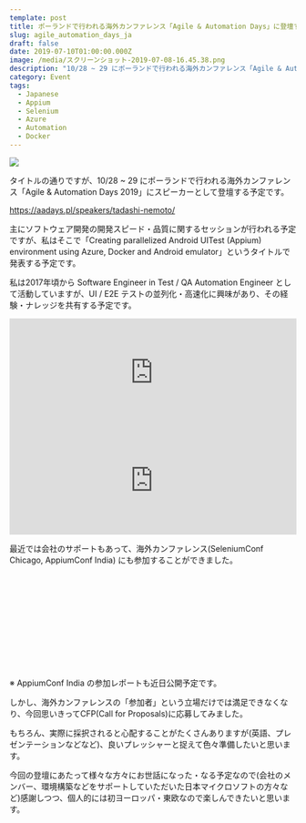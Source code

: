 ```yaml
---
template: post
title: ポーランドで行われる海外カンファレンス「Agile & Automation Days」に登壇するよ
slug: agile_automation_days_ja
draft: false
date: 2019-07-10T01:00:00.000Z
image: /media/スクリーンショット-2019-07-08-16.45.38.png
description: "10/28 ~ 29 にポーランドで行われる海外カンファレンス「Agile & Automation Days 2019」にスピーカーとして登壇する予定です。\t\n主にソフトウェア開発の開発スピード・品質に関するセッションが行われる予定ですが、私はそこで「Creating parallelized Android UITest (Appium) environment using Azure, Docker and Android emulator」というタイトルで発表する予定です。"
category: Event
tags:
  - Japanese
  - Appium
  - Selenium
  - Azure
  - Automation
  - Docker
---
```

![](/media/スクリーンショット-2019-07-08-16.45.38.png)

タイトルの通りですが、10/28 ~ 29 にポーランドで行われる海外カンファレンス「Agile & Automation Days 2019」にスピーカーとして登壇する予定です。	

<https://aadays.pl/speakers/tadashi-nemoto/>

主にソフトウェア開発の開発スピード・品質に関するセッションが行われる予定ですが、私はそこで「Creating parallelized Android UITest (Appium) environment using Azure, Docker and Android emulator」というタイトルで発表する予定です。

私は2017年頃から Software Engineer in Test / QA Automation Engineer として活動していますが、UI / E2E テストの並列化・高速化に興味があり、その経験・ナレッジを共有する予定です。

<div><iframe src="https://hatenablog-parts.com/embed?url=https%3A%2F%2Ftech.mercari.com%2Fentry%2F2019%2F04%2F16%2F060000" style="border: 0; width: 100%; height: 190px;" allowfullscreen scrolling="no" allow="autoplay; encrypted-media"></iframe></div>

<div><iframe src="https://hatenablog-parts.com/embed?url=https%3A%2F%2Ftech.mercari.com%2Fentry%2F2018%2F12%2F10%2F060000" style="border: 0; width: 100%; height: 190px;" allowfullscreen scrolling="no" allow="autoplay; encrypted-media"></iframe></div>

最近では会社のサポートもあって、海外カンファレンス(SeleniumConf Chicago, AppiumConf India) にも参加することができました。

<div class="iframely-embed" style="margin-bottom: 10px; margin-top: 10px;"><div class="iframely-responsive" style="height: 168px; padding-bottom: 0;"><a href="https://codezine.jp/article/detail/11199" data-iframely-url="//cdn.iframe.ly/api/iframe?url=https%3A%2F%2Fcodezine.jp%2Farticle%2Fdetail%2F11199&key=b9fe832f5332a1c3e40cbe51810e08d3"></a></div></div><script async src="//cdn.iframe.ly/embed.js" charset="utf-8"></script>

※ AppiumConf India の参加レポートも近日公開予定です。

しかし、海外カンファレンスの「参加者」という立場だけでは満足できなくなり、今回思いきってCFP(Call for Proposals)に応募してみました。

もちろん、実際に採択されると心配することがたくさんありますが(英語、プレゼンテーションなどなど)、良いプレッシャーと捉えて色々準備したいと思います。

今回の登壇にあたって様々な方々にお世話になった・なる予定なので(会社のメンバー、環境構築などをサポートしていただいた日本マイクロソフトの方々など)感謝しつつ、個人的には初ヨーロッパ・東欧なので楽しんできたいと思います。
